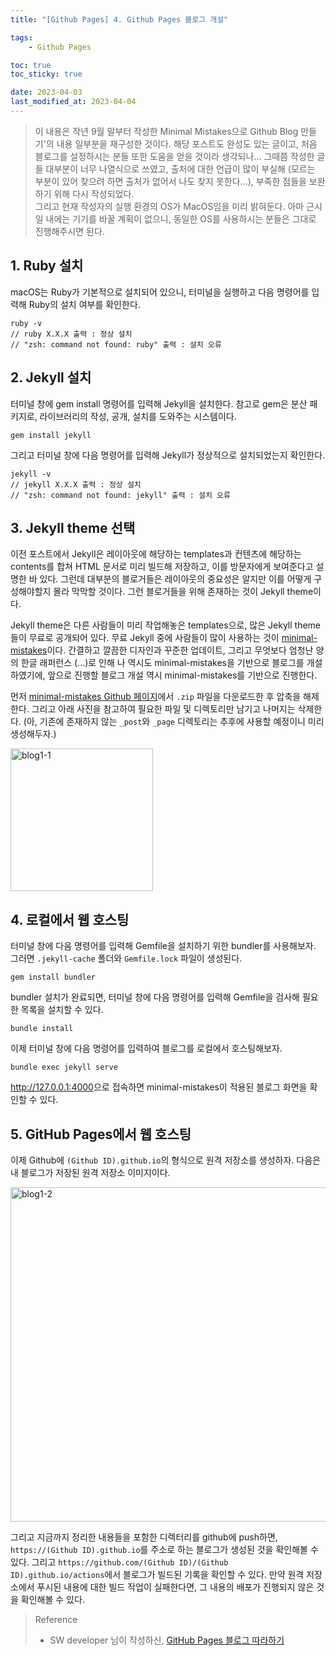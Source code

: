 ```yaml
---
title: "[Github Pages] 4. Github Pages 블로그 개설"

tags:
    - Github Pages

toc: true
toc_sticky: true

date: 2023-04-03
last_modified_at: 2023-04-04
---
```


> 이 내용은 작년 9월 말부터 작성한 Minimal Mistakes으로 Github Blog 만들기'의 내용 일부분을 재구성한 것이다. 해당 포스트도 완성도 있는 글이고, 처음 블로그를 설정하시는 분들 또한 도움을 얻을 것이라 생각되나... 그때쯤 작성한 글들 대부분이 너무 나열식으로 쓰였고, 출처에 대한 언급이 많이 부실해 (모르는 부분이 있어 찾으려 하면 출처가 없어서 나도 찾지 못한다...), 부족한 점들을 보완하기 위해 다시 작성되었다.<br>
> 그리고 현재 작성자의 실행 환경의 OS가 MacOS임을 미리 밝혀둔다. 아마 근시일 내에는 기기를 바꿀 계획이 없으니, 동일한 OS를 사용하시는 분들은 그대로 진행해주시면 된다.

## 1. Ruby 설치
macOS는 Ruby가 기본적으로 설치되어 있으니, 터미널을 실행하고 다음 명령어를 입력해 Ruby의 설치 여부를 확인한다.

```
ruby -v
// ruby X.X.X 출력 : 정상 설치
// "zsh: command not found: ruby" 출력 : 설치 오류
```

## 2. Jekyll 설치
터미널 창에 gem install 명령어를 입력해 Jekyll을 설치한다. 참고로 gem은 분산 패키지로, 라이브러리의 작성, 공개, 설치를 도와주는 시스템이다.

```
gem install jekyll
```

그리고 터미널 창에 다음 명령어를 입력해 Jekyll가 정상적으로 설치되었는지 확인한다.

```
jekyll -v
// jekyll X.X.X 출력 : 정상 설치
// "zsh: command not found: jekyll" 출력 : 설치 오류
```

## 3. Jekyll theme 선택
이전 포스트에서 Jekyll은 레이아웃에 해당하는 templates과 컨텐츠에 해당하는 contents를 합쳐 HTML 문서로 미리 빌드해 저장하고, 이를 방문자에게 보여준다고 설명한 바 있다. 그런데 대부분의 블로거들은 레이아웃의 중요성은 알지만 이를 어떻게 구성해야할지 몰라 막막할 것이다. 그런 블로거들을 위해 존재하는 것이 Jekyll theme이다.<br>

Jekyll theme은 다른 사람들이 미리 작업해놓은 templates으로, 많은 Jekyll theme들이 무료로 공개되어 있다. 무료 Jekyll 중에 사람들이 많이 사용하는 것이 <a href="https://mmistakes.github.io/minimal-mistakes/">minimal-mistakes</a>이다. 간결하고 깔끔한 디자인과 꾸준한 업데이트, 그리고 무엇보다 엄청난 양의 한글 래퍼런스 (...)로 인해 나 역시도 minimal-mistakes을 기반으로 블로그를 개설하였기에, 앞으로 진행할 블로그 개설 역시 minimal-mistakes를 기반으로 진행한다.<br>

먼저 <a href="https://github.com/mmistakes/minimal-mistakes">minimal-mistakes Github 페이지</a>에서 ```.zip``` 파일을 다운로드한 후 압축을 해제한다. 그리고 아래 사진을 참고하여 필요한 파일 및 디렉토리만 남기고 나머지는 삭제한다. (아, 기존에 존재하지 않는 ```_post```와 ```_page``` 디렉토리는 추후에 사용할 예정이니 미리 생성해두자.)

<img width="228" alt="blog1-1" src="https://user-images.githubusercontent.com/105341168/229804167-bbb75af4-6ec4-4683-9753-0f2cbf7d97bb.png">

## 4. 로컬에서 웹 호스팅
터미널 창에 다음 명령어를 입력해 Gemfile을 설치하기 위한 bundler를 사용해보자. 그러면 ```.jekyll-cache``` 폴더와 ```Gemfile.lock``` 파일이 생성된다.

```
gem install bundler
```

bundler 설치가 완료되면, 터미널 창에 다음 명령어를 입력해 Gemfile을 검사해 필요한 목록을 설치할 수 있다.

```
bundle install
```

이제 터미널 창에 다음 명령어를 입력하여 블로그를 로컬에서 호스팅해보자.

```
bundle exec jekyll serve
```

<a href="http://127.0.0.1:4000">http://127.0.0.1:4000</a>으로 접속하면 minimal-mistakes이 적용된 블로그 화면을 확인할 수 있다.


## 5. GitHub Pages에서 웹 호스팅

이제 Github에 ```(Github ID).github.io```의 형식으로 원격 저장소를 생성하자. 다음은 내 블로그가 저장된 원격 저장소 이미지이다.

<img width="535" alt="blog1-2" src="https://user-images.githubusercontent.com/105341168/229810964-1fb40be8-4fc9-4949-89b2-1eb4b77fa0ff.png">

그리고 지금까지 정리한 내용들을 포함한 디렉터리를 github에 push하면, ```https://(Github ID).github.io```를 주소로 하는 블로그가 생성된 것을 확인해볼 수 있다. 그리고 ```https://github.com/(Github ID)/(Github ID).github.io/actions```에서 블로그가 빌드된 기록을 확인할 수 있다. 만약 원격 저장소에서 푸시된 내용에 대한 빌드 작업이 실패한다면, 그 내용의 배포가 진행되지 않은 것을 확인해볼 수 있다.

> Reference
> - SW developer 님이 작성하신, <a href="https://devinlife.com/howto/">GitHub Pages 블로그 따라하기</a>